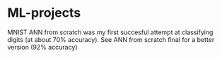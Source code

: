 # ML-projects
MNIST ANN from scratch was my first succesful attempt at classifying digits (at about 70% accuracy). See ANN from scratch final for a better version (92% accuracy)
